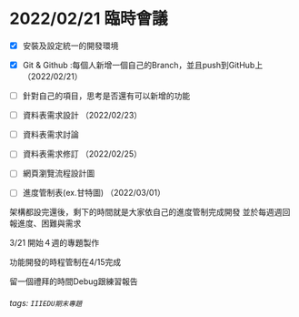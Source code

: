 # 2022/02/21 臨時會議

- [x] 安裝及設定統一的開發環境
- [x] Git & Github :每個人新增一個自己的Branch，並且push到GitHub上
（2022/02/21）

- [ ] 針對自己的項目，思考是否還有可以新增的功能
- [ ] 資料表需求設計
（2022/02/23）

- [ ] 資料表需求討論
- [ ] 資料表需求修訂
（2022/02/25）

- [ ] 網頁瀏覽流程設計圖
- [ ] 進度管制表(ex.甘特圖)
（2022/03/01）



 架構都設完還後，剩下的時間就是大家依自己的進度管制完成開發
 並於每週週回報進度、困難與需求
 
 3/21 開始４週的專題製作
 
 功能開發的時程管制在4/15完成
 
 留一個禮拜的時間Debug跟練習報告
 
 
 
 ###### tags: `IIIEDU期末專題`
